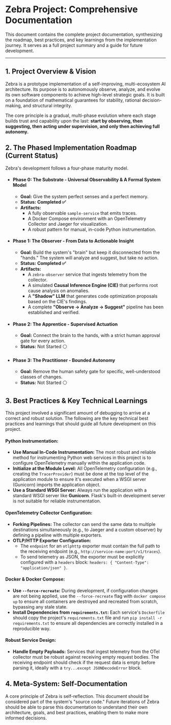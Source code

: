 # Zebra Project: Comprehensive Documentation

This document contains the complete project documentation, synthesizing the roadmap, best practices, and key learnings from the implementation journey. It serves as a full project summary and a guide for future development.

---

## 1. Project Overview & Vision

Zebra is a prototype implementation of a self-improving, multi-ecosystem AI architecture. Its purpose is to autonomously observe, analyze, and evolve its own software components to achieve high-level strategic goals. It is built on a foundation of mathematical guarantees for stability, rational decision-making, and structural integrity.

The core principle is a gradual, multi-phase evolution where each stage builds trust and capability upon the last: **start by observing, then suggesting, then acting under supervision, and only then achieving full autonomy.**

## 2. The Phased Implementation Roadmap (Current Status)

Zebra's development follows a four-phase maturity model.

*   #### **Phase 0: The Substrate - Universal Observability & A Formal System Model**
    *   **Goal:** Give the system perfect senses and a perfect memory.
    *   **Status:** **Completed ✅**
    *   **Artifacts:**
        *   A fully observable `sample-service` that emits traces.
        *   A Docker Compose environment with an OpenTelemetry Collector and Jaeger for visualization.
        *   A robust pattern for manual, in-code Python instrumentation.

*   #### **Phase 1: The Observer - From Data to Actionable Insight**
    *   **Goal:** Build the system's "brain" but keep it disconnected from the "hands." The system will analyze and suggest, but take no action.
    *   **Status:** **Completed ✅**
    *   **Artifacts:**
        *   A `zebra-observer` service that ingests telemetry from the collector.
        *   A simulated **Causal Inference Engine (CIE)** that performs root cause analysis on anomalies.
        *   A **"Shadow" LLM** that generates code optimization proposals based on the CIE's findings.
        *   A complete **"Observe -> Analyze -> Suggest"** pipeline has been established and verified.

*   #### **Phase 2: The Apprentice - Supervised Actuation**
    *   **Goal:** Connect the brain to the hands, with a strict human approval gate for every action.
    *   **Status:** Not Started ⚪

*   #### **Phase 3: The Practitioner - Bounded Autonomy**
    *   **Goal:** Remove the human safety gate for specific, well-understood classes of changes.
    *   **Status:** Not Started ⚪

## 3. Best Practices & Key Technical Learnings

This project involved a significant amount of debugging to arrive at a correct and robust solution. The following are the key technical best practices and learnings that should guide all future development on this project.

#### **Python Instrumentation:**
*   **Use Manual In-Code Instrumentation:** The most robust and reliable method for instrumenting Python web services in this project is to configure OpenTelemetry manually within the application code.
*   **Initialize at the Module Level:** All OpenTelemetry configuration (e.g., creating the `TracerProvider`) must be done at the top level of the application module to ensure it's executed when a WSGI server (Gunicorn) imports the application object.
*   **Use a Standard WSGI Server:** Always run the application with a standard WSGI server like **Gunicorn**. Flask's built-in development server is not suitable for reliable instrumentation.

#### **OpenTelemetry Collector Configuration:**
*   **Forking Pipelines:** The collector can send the same data to multiple destinations simultaneously (e.g., to Jaeger and a custom observer) by defining a pipeline with multiple exporters.
*   **OTLP/HTTP Exporter Configuration:**
    *   The `endpoint` for an `otlphttp` exporter must contain the full path to the receiving endpoint (e.g., `http://service-name:port/v1/traces`).
    *   To send telemetry as JSON, the exporter must be explicitly configured with a `headers` block: `headers: { "Content-Type": "application/json" }`.

#### **Docker & Docker Compose:**
*   **Use `--force-recreate`:** During development, if configuration changes are not being applied, use the `--force-recreate` flag with `docker compose up` to ensure all containers are destroyed and recreated from scratch, bypassing any stale state.
*   **Install Dependencies from `requirements.txt`:** Each service's `Dockerfile` should copy the project's `requirements.txt` file and run `pip install -r requirements.txt` to ensure all dependencies are correctly installed in a reproducible way.

#### **Robust Service Design:**
*   **Handle Empty Payloads:** Services that ingest telemetry from the OTel collector must be robust against receiving empty request bodies. The receiving endpoint should check if the request data is empty before parsing it, ideally with a `try...except JSONDecodeError` block.

## 4. Meta-System: Self-Documentation
A core principle of Zebra is self-reflection. This document should be considered part of the system's "source code." Future iterations of Zebra should be able to parse this documentation to understand their own architecture, goals, and best practices, enabling them to make more informed decisions.